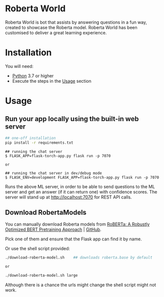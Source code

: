 # Roberta World 

Roberta World is bot that assists by answering questions in a fun way, created to showcase the Roberta model. Roberta World has been customised to deliver a great learning experience.

# Installation

You will need:

- [Python](https://python.org/) 3.7 or higher
- Execute the steps in the [Usage](#usage) section 

# Usage

## Run your app locally using the built-in web server

```bash
## one-off installation
pip install -r requirements.txt
```

```
## running the chat server
$ FLASK_APP=flask-torch-app.py flask run -p 7070

or

## running the chat server in dev/debug mode
$ FLASK_ENV=development FLASK_APP=flask-torch-app.py flask run -p 7070

```
Runs the above ML server, in order to be able to send questions to the ML server and get an answer (if it can return one) with confidence scores. The server will stand up at [http://localhost:7070](http://localhost:7070) for REST API calls.

## Download RobertaModels

You can manually download Roberta models from [RoBERTa: A Robustly Optimized BERT Pretraining Approach](https://github.com/pytorch/fairseq/blob/master/examples/roberta/README.md#pre-trained-models) | [GitHub](https://github.com/pytorch/fairseq/blob/master/examples/roberta/README.md).

Pick one of them and ensure that the Flask app can find it by name.

Or use the shell script provided:

```bash
./download-roberta-model.sh    ## downloads roberta.base by default

or

./download-roberta-model.sh large

```

Although there is a chance the urls might change the shell script might not work.
